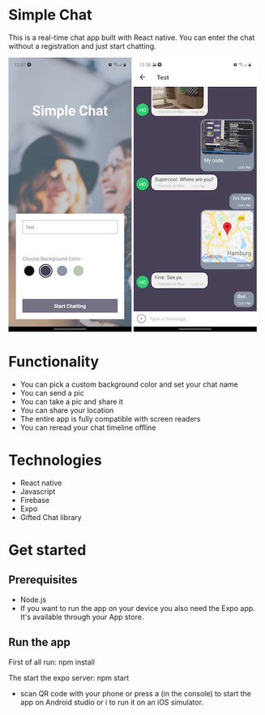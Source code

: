 # Simple Chat

This is a real-time chat app built with React native. You can enter the chat without a registration and just start chatting.

![Example image 1](/assets/examplePic_1.jpg)
![Example image 2](/assets/examplePic_2.jpg)

# Functionality

- You can pick a custom background color and set your chat name
- You can send a pic
- You can take a pic and share it
- You can share your location
- The entire app is fully compatible with screen readers
- You can reread your chat timeline offline

# Technologies

- React native
- Javascript
- Firebase
- Expo
- Gifted Chat library

# Get started

## Prerequisites
- Node.js
- If you want to run the app on your device you also need the Expo app. It's available through your App store.

## Run the app
First of all run:
    npm install

The start the expo server:
    npm start
- scan QR code with your phone or press a (in the console) to start the app on Android studio or i to run it on an iOS simulator.